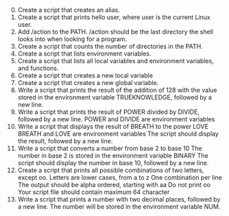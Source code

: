 0. Create a script that creates an alias.
1. Create a script that prints hello user, where user is the current Linux user.
2. Add /action to the PATH. /action should be the last directory the shell looks into when looking for a program.
3. Create a script that counts the number of directories in the PATH.
4. Create a script that lists environment variables.
5. Create a script that lists all local variables and environment variables, and functions.
6. Create a script that creates a new local variable
7. Create a script that creates a new global variable.
8. Write a script that prints the result of the addition of 128 with the value stored in the environment variable TRUEKNOWLEDGE, followed by a new line.
9. Write a script that prints the result of POWER divided by DIVIDE, followed by a new line.
POWER and DIVIDE are environment variables
10. Write a script that displays the result of BREATH to the power LOVE
BREATH and LOVE are environment variables
The script should display the result, followed by a new line.
11. Write a script that converts a number from base 2 to base 10
The number in base 2 is stored in the environment variable BINARY
The script should display the number in base 10, followed by a new line.
12. Create a script that prints all possible combinations of two letters, except oo.
Letters are lower cases, from a to z
One combination per line
The output should be alpha ordered, starting with aa
Do not print oo
Your script file should contain maximum 64 character
13. Write a script that prints a number with two decimal places, followed by a new line.
The number will be stored in the environment variable NUM.
